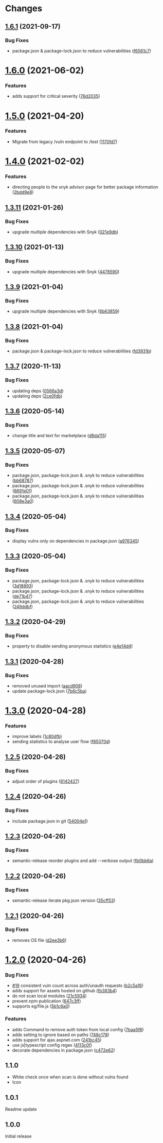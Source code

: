 # Changes

## [1.6.1](https://github.com/snyk/vulncost/compare/v1.6.0...v1.6.1) (2021-09-17)


### Bug Fixes

* package.json & package-lock.json to reduce vulnerabilities ([f6561c7](https://github.com/snyk/vulncost/commit/f6561c777bca8a6c2f4ba0dc2eb1670012fbea20))

# [1.6.0](https://github.com/snyk/vulncost/compare/v1.5.0...v1.6.0) (2021-06-02)


### Features

* adds support for critical severity ([76d2035](https://github.com/snyk/vulncost/commit/76d20357e6e5ae4a6166e68e5b591b3dbb9917ac))

# [1.5.0](https://github.com/snyk/vulncost/compare/v1.4.0...v1.5.0) (2021-04-20)


### Features

* Migrate from legacy /vuln endpoint to /test ([1170fd7](https://github.com/snyk/vulncost/commit/1170fd704ac39c45ad9d034fe935562bc5dcd1a8))

# [1.4.0](https://github.com/snyk/vulncost/compare/v1.3.11...v1.4.0) (2021-02-02)


### Features

* directing people to the snyk advisor page for better package information ([2bdd9e8](https://github.com/snyk/vulncost/commit/2bdd9e8eba4f04320adaa4f40c303eeb7ce19b22))

## [1.3.11](https://github.com/snyk/vulncost/compare/v1.3.10...v1.3.11) (2021-01-26)


### Bug Fixes

* upgrade multiple dependencies with Snyk ([021e9db](https://github.com/snyk/vulncost/commit/021e9dbbed87bd20e157c1779394ab1e8485a7c1))

## [1.3.10](https://github.com/snyk/vulncost/compare/v1.3.9...v1.3.10) (2021-01-13)


### Bug Fixes

* upgrade multiple dependencies with Snyk ([4478590](https://github.com/snyk/vulncost/commit/4478590a7476bd0a512270dba7e932d0c7eb11ca))

## [1.3.9](https://github.com/snyk/vulncost/compare/v1.3.8...v1.3.9) (2021-01-04)


### Bug Fixes

* upgrade multiple dependencies with Snyk ([6b63859](https://github.com/snyk/vulncost/commit/6b638593895296d5e7e587a2bf96341f4a67da0a))

## [1.3.8](https://github.com/snyk/vulncost/compare/v1.3.7...v1.3.8) (2021-01-04)


### Bug Fixes

* package.json & package-lock.json to reduce vulnerabilities ([fd3931b](https://github.com/snyk/vulncost/commit/fd3931baee2f36934690af41cf2e5dca55fe56df))

## [1.3.7](https://github.com/snyk/vulncost/compare/v1.3.6...v1.3.7) (2020-11-13)


### Bug Fixes

* updating deps ([0566a3d](https://github.com/snyk/vulncost/commit/0566a3de4885cd04ca172122c5e25fea8cf6e5b0))
* updating deps ([2ce0fdb](https://github.com/snyk/vulncost/commit/2ce0fdb90867a360d3210fc2fcaa75e9d5138bdd))

## [1.3.6](https://github.com/snyk/vulncost/compare/v1.3.5...v1.3.6) (2020-05-14)


### Bug Fixes

* change title and text for marketplace ([d8da115](https://github.com/snyk/vulncost/commit/d8da1155ba8834153fea9d5490ce08bb3d35b06a))

## [1.3.5](https://github.com/snyk/vulncost/compare/v1.3.4...v1.3.5) (2020-05-07)


### Bug Fixes

* package.json, package-lock.json & .snyk to reduce vulnerabilities ([bb68787](https://github.com/snyk/vulncost/commit/bb6878728e8967837724ba5536d3df011c315495))
* package.json, package-lock.json & .snyk to reduce vulnerabilities ([8691e01](https://github.com/snyk/vulncost/commit/8691e017c765cffc84edaf0ddc85bb3eaa6995ed))
* package.json, package-lock.json & .snyk to reduce vulnerabilities ([608e3a0](https://github.com/snyk/vulncost/commit/608e3a03d3bffcb726249c0c2d90a0634b36479f))

## [1.3.4](https://github.com/snyk/vulncost/compare/v1.3.3...v1.3.4) (2020-05-04)


### Bug Fixes

* display vulns only on dependencies in package.json ([a976345](https://github.com/snyk/vulncost/commit/a9763452ecec4871c2976324ef21e679ca5661a8))

## [1.3.3](https://github.com/snyk/vulncost/compare/v1.3.2...v1.3.3) (2020-05-04)


### Bug Fixes

* package.json, package-lock.json & .snyk to reduce vulnerabilities ([3d18893](https://github.com/snyk/vulncost/commit/3d18893610c10be18f0ffb73c324b3fb6b50946b))
* package.json, package-lock.json & .snyk to reduce vulnerabilities ([de71b47](https://github.com/snyk/vulncost/commit/de71b476f7dabbef177958e4e127967d93c89ecc))
* package.json, package-lock.json & .snyk to reduce vulnerabilities ([249ddbf](https://github.com/snyk/vulncost/commit/249ddbfda6735b556bb42e586b4886061e2908bf))

## [1.3.2](https://github.com/snyk/vulncost/compare/v1.3.1...v1.3.2) (2020-04-29)


### Bug Fixes

* property to disable sending anonymous statistics ([e4e14d4](https://github.com/snyk/vulncost/commit/e4e14d4b7d5ad30fa9f07901f5527467ba185ba9))

## [1.3.1](https://github.com/snyk/vulncost/compare/v1.3.0...v1.3.1) (2020-04-28)


### Bug Fixes

* removed unused import ([aacd908](https://github.com/snyk/vulncost/commit/aacd908f68967736dffdac38256f4e6661eb6b7b))
* update package-lock.json ([7b6c5ba](https://github.com/snyk/vulncost/commit/7b6c5baaaf2d5b9fad90b38154aa4597ead91113))

# [1.3.0](https://github.com/snyk/vulncost/compare/v1.2.5...v1.3.0) (2020-04-28)


### Features

* improve labels ([1c80dfb](https://github.com/snyk/vulncost/commit/1c80dfbf8fb0231788f799cf4a5dcb0050c7c10e))
* sending statistics to analyse user flow ([f85070d](https://github.com/snyk/vulncost/commit/f85070ded51f1b9e198e9283ebcb1365e15ee748))

## [1.2.5](https://github.com/snyk/vulncost/compare/v1.2.4...v1.2.5) (2020-04-26)


### Bug Fixes

* adjust order of plugins ([6142427](https://github.com/snyk/vulncost/commit/614242738f43a51e92b7ae18c8fa6c8c3e9d5e1e))

## [1.2.4](https://github.com/snyk/vulncost/compare/v1.2.3...v1.2.4) (2020-04-26)


### Bug Fixes

* include package.json in git ([54004e1](https://github.com/snyk/vulncost/commit/54004e113cf337e75308b46878bbebd7ac12bb1d))

## [1.2.3](https://github.com/snyk/vulncost/compare/v1.2.2...v1.2.3) (2020-04-26)


### Bug Fixes

* semantic-release reorder plugins and add --verbose output ([fb0bb6a](https://github.com/snyk/vulncost/commit/fb0bb6a58da2a275cb1ebf02996fba34020b7b34))

## [1.2.2](https://github.com/snyk/vulncost/compare/v1.2.1...v1.2.2) (2020-04-26)


### Bug Fixes

* semantic-release iterate pkg.json version ([35cff53](https://github.com/snyk/vulncost/commit/35cff53ef3d568ae5eea8f355eb00abf6c3e1c0e))

## [1.2.1](https://github.com/snyk/vulncost/compare/v1.2.0...v1.2.1) (2020-04-26)


### Bug Fixes

* removes OS file ([d2ee3b6](https://github.com/snyk/vulncost/commit/d2ee3b60c44bf4e6bd0d5aaddb5e8938692a650a))

# [1.2.0](https://github.com/snyk/vulncost/compare/v1.1.0...v1.2.0) (2020-04-26)


### Bug Fixes

* [#19](https://github.com/snyk/vulncost/issues/19) consistent vuln count across auth/unauth requests ([b2c5a16](https://github.com/snyk/vulncost/commit/b2c5a167522e511f30e3685fdb2c9cc493aff89a))
* adds support for assets hosted on github ([fb383b4](https://github.com/snyk/vulncost/commit/fb383b47a36a8d8d67b071c58342083a434ae4f3))
* do not scan local modules ([21c5934](https://github.com/snyk/vulncost/commit/21c5934aac3494be657a1e9274e3f0cc8e10a358))
* prevent npm publication ([647c3ff](https://github.com/snyk/vulncost/commit/647c3ff0ca1b63f121ebcb597676fb0341b40ad2))
* supports eg/file.js ([5b1c6a0](https://github.com/snyk/vulncost/commit/5b1c6a05b95a4360551b8f671335ee7c1e49d94b))


### Features

* adds Command to remove auth token from local config ([7baa5f8](https://github.com/snyk/vulncost/commit/7baa5f8983162c66ee00affeac957682db32942b))
* adds setting to ignore based on paths ([748c178](https://github.com/snyk/vulncost/commit/748c178867700ec0d07e5a02f1a5cb20abb75db2))
* adds support for ajax.aspnet.com ([241bc45](https://github.com/snyk/vulncost/commit/241bc45833cf7223f479a28b64a8597fd4af5da0))
* use js|typescript config regex ([4113c0f](https://github.com/snyk/vulncost/commit/4113c0f38b682eaadf1f6f98f1e9900099ad2a66))
* decorate dependencies in package.json ([c472e62](https://github.com/snyk/vulncost/commit/c472e62b33885cc1950b5e0a0fb794953557efb7))

## 1.1.0

- White check once when scan is done without vulns found
- Icon

## 1.0.1

Readme update

## 1.0.0

Initial release
